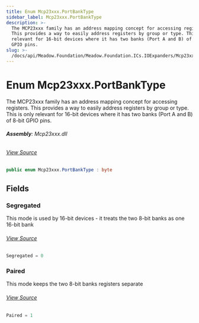```yaml
---
title: Enum Mcp23xxx.PortBankType
sidebar_label: Mcp23xxx.PortBankType
description: >-
  The MCP23xxx family has an address mapping concept for accessing registers.
  This provides a way to easily address registers by group or type. This is only
  relevant for 16-bit devices where it has two banks (Port A and B) of 8-bit
  GPIO pins.
slug: >-
  /docs/api/Meadow.Foundation/Meadow.Foundation.ICs.IOExpanders/Mcp23xxx.PortBankType
---
```

# Enum Mcp23xxx.PortBankType
The MCP23xxx family has an address mapping concept for accessing registers.
This provides a way to easily address registers by group or type. This is only
relevant for 16-bit devices where it has two banks (Port A and B) of 8-bit
GPIO pins.

###### **Assembly**: Mcp23xxx.dll
###### [View Source](https://github.com/WildernessLabs/Meadow.Foundation.git/blob/develop/Source/Meadow.Foundation.Peripherals/ICs.IOExpanders.Mcp23xxx/Driver/Mcp23xxx.Enums.cs#L54)
```csharp title="Declaration"
public enum Mcp23xxx.PortBankType : byte
```
## Fields
### Segregated
This mode is used by 16-bit devices - it treats the two 8-bit banks as one 16-bit bank
###### [View Source](https://github.com/WildernessLabs/Meadow.Foundation.git/blob/develop/Source/Meadow.Foundation.Peripherals/ICs.IOExpanders.Mcp23xxx/Driver/Mcp23xxx.Enums.cs#L70)
```csharp title="Declaration"
Segregated = 0
```
### Paired
This mode keeps the two 8-bit banks registers separate
###### [View Source](https://github.com/WildernessLabs/Meadow.Foundation.git/blob/develop/Source/Meadow.Foundation.Peripherals/ICs.IOExpanders.Mcp23xxx/Driver/Mcp23xxx.Enums.cs#L87)
```csharp title="Declaration"
Paired = 1
```
